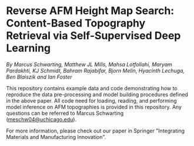 # Reverse AFM Height Map Search: Content-Based Topography Retrieval via Self-Supervised Deep Learning
*By Marcus Schwarting, Matthew JL Mills, Mahsa Lotfollahi, Maryam Pardakhti, KJ Schmidt, Bahram Rajabifar, Bjorn Melin, Hyacinth Lechuga, Ben Blaiszik and Ian Foster*

This repository contains example data and code demonstrating how to reproduce the data pre-processing and model building procedures defined in the above paper. All code need for loading, reading, and performing model inference on AFM topographies is provided in this repository. Any questions can be referred to Marcus Schwarting (meschw04@uchicago.edu).

For more information, please check out our paper in Springer "Integrating Materials and Manufacturing Innovation".